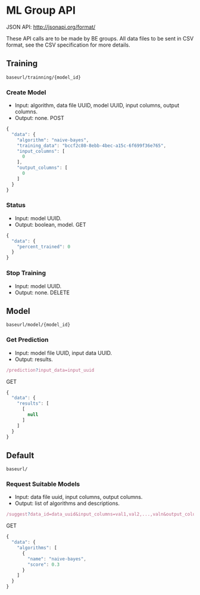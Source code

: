 # ML Group API
JSON API: http://jsonapi.org/format/

These API calls are to be made by BE groups. All data files to be sent in CSV format, see the CSV specification for more details.

## Training
`baseurl/trainning/{model_id}`
### Create Model
- Input: algorithm, data file UUID, model UUID, input columns, output columns.
- Output: none.
POST
```javascript
{
  "data": {
    "algorithm": "naive-bayes",
    "training_data": "bccf2c80-8ebb-4bec-a15c-6f699f36e765",
    "input_columns": [
      0
    ],
    "output_columns": [
      0
    ]
  }
}
```
### Status
- Input: model UUID.
- Output: boolean, model.
GET
```javascript
{
  "data": {
    "percent_trained": 0
  }
}
```
### Stop Training
- Input: model UUID.
- Output: none.
DELETE

## Model
`baseurl/model/{model_id}`
### Get Prediction
- Input: model file UUID, input data UUID.
- Output: results.
```javascript
/prediction?input_data=input_uuid
```
GET
```javascript
{
  "data": {
    "results": [
      [
        null
      ]
    ]
  }
}
```

## Default
`baseurl/`
### Request Suitable Models
- Input: data file uuid, input columns, output columns.
- Output: list of algorithms and descriptions.
```javascript
/suggest?data_id=data_uuid&input_columns=val1,val2,...,valn&output_columns=val1,val2,...,valn
```
GET
```javascript
{
  "data": {
    "algorithms": [
      {
        "name": "naive-bayes",
        "score": 0.3
      }
    ]
  }
}
```
